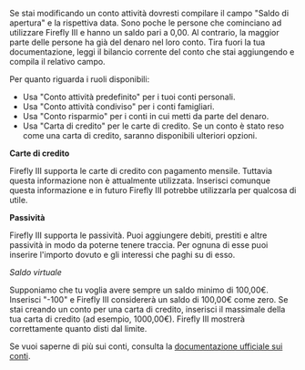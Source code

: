 Se stai modificando un conto attività dovresti compilare il campo "Saldo di apertura" e la rispettiva data. Sono poche le persone che cominciano ad utilizzare Firefly III e hanno un saldo pari a 0,00. Al contrario, la maggior parte delle persone ha già del denaro nel loro conto. Tira fuori la tua documentazione, leggi il bilancio corrente del conto che stai aggiungendo e compila il relativo campo.

Per quanto riguarda i ruoli disponibili:

- Usa "Conto attività predefinito" per i tuoi conti personali.
- Usa "Conto attività condiviso" per i conti famigliari.
- Usa "Conto risparmio" per i conti in cui metti da parte del denaro.
- Usa "Carta di credito" per le carte di credito. Se un conto è stato reso come una carta di credito, saranno disponibili ulteriori opzioni.

**Carte di credito**

Firefly III supporta le carte di credito con pagamento mensile. Tuttavia questa informazione non è attualmente utilizzata. Inserisci comunque questa informazione e in futuro Firefly III potrebbe utilizzarla per qualcosa di utile.

**Passività**

Firefly III supporta le passività. Puoi aggiungere debiti, prestiti e altre passività in modo da poterne tenere traccia. Per ognuna di esse puoi inserire l'importo dovuto e gli interessi che paghi su di esso.

*Saldo virtuale*

Supponiamo che tu voglia avere sempre un saldo minimo di 100,00€. Inserisci "-100" e Firefly III considererà un saldo di 100,00€ come zero. Se stai creando un conto per una carta di credito, inserisci il massimale della tua carta di credito (ad esempio, 1000,00€). Firefly III mostrerà correttamente quanto disti dal limite.

Se vuoi saperne di più sui conti, consulta la [documentazione ufficiale sui conti](https://firefly-iii.readthedocs.io/en/latest/concepts/accounts.html).